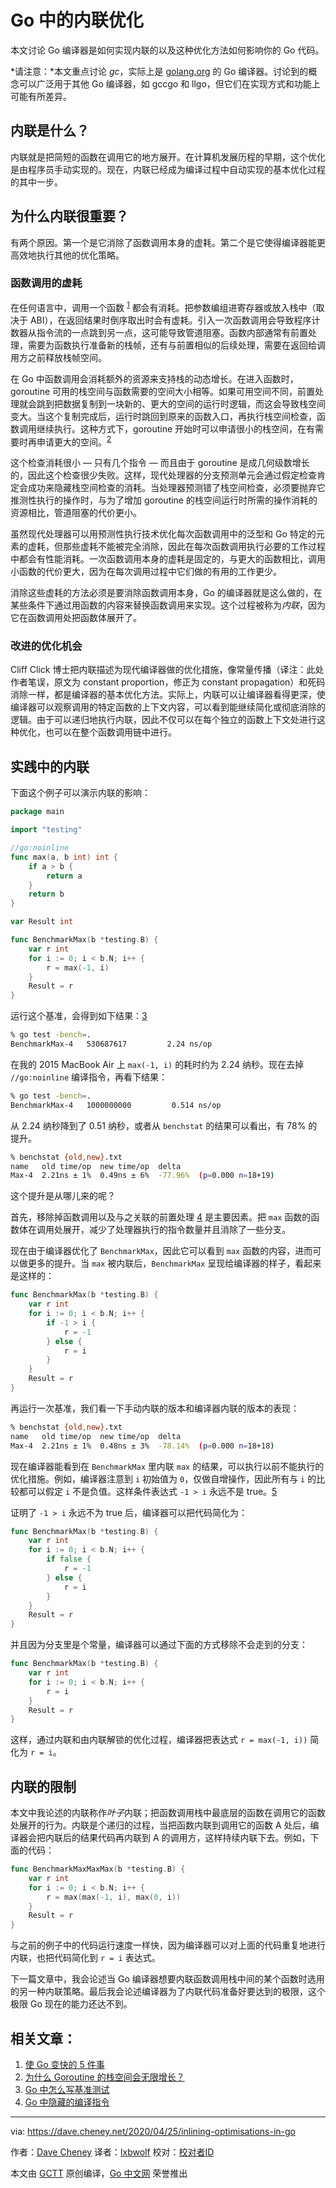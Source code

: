 # Go 中的内联优化

本文讨论 Go 编译器是如何实现内联的以及这种优化方法如何影响你的 Go 代码。

*请注意：*本文重点讨论 *gc*，实际上是 [golang.org](https://github.com/golang/go) 的 Go 编译器。讨论到的概念可以广泛用于其他 Go 编译器，如 gccgo 和 llgo，但它们在实现方式和功能上可能有所差异。

## 内联是什么？

内联就是把简短的函数在调用它的地方展开。在计算机发展历程的早期，这个优化是由程序员手动实现的。现在，内联已经成为编译过程中自动实现的基本优化过程的其中一步。

## 为什么内联很重要？

有两个原因。第一个是它消除了函数调用本身的虚耗。第二个是它使得编译器能更高效地执行其他的优化策略。

### 函数调用的虚耗

在任何语言中，调用一个函数 <sup>[1](https://dave.cheney.net/2020/04/25/inlining-optimisations-in-go#easy-footnote-bottom-1-4053)</sup> 都会有消耗。把参数编组进寄存器或放入栈中（取决于 ABI），在返回结果时倒序取出时会有虚耗。引入一次函数调用会导致程序计数器从指令流的一点跳到另一点，这可能导致管道阻塞。函数内部通常有前置处理，需要为函数执行准备新的栈帧，还有与前置相似的后续处理，需要在返回给调用方之前释放栈帧空间。

在 Go 中函数调用会消耗额外的资源来支持栈的动态增长。在进入函数时，goroutine 可用的栈空间与函数需要的空间大小相等。如果可用空间不同，前置处理就会跳到把数据复制到一块新的、更大的空间的运行时逻辑，而这会导致栈空间变大。当这个复制完成后，运行时跳回到原来的函数入口，再执行栈空间检查，函数调用继续执行。这种方式下，goroutine 开始时可以申请很小的栈空间，在有需要时再申请更大的空间。<sup>[2](https://dave.cheney.net/2020/04/25/inlining-optimisations-in-go#easy-footnote-bottom-2-4053)</sup>

这个检查消耗很小 — 只有几个指令 — 而且由于 goroutine 是成几何级数增长的，因此这个检查很少失败。这样，现代处理器的分支预测单元会通过假定检查肯定会成功来隐藏栈空间检查的消耗。当处理器预测错了栈空间检查，必须要抛弃它推测性执行的操作时，与为了增加 goroutine 的栈空间运行时所需的操作消耗的资源相比，管道阻塞的代价更小。

虽然现代处理器可以用预测性执行技术优化每次函数调用中的泛型和 Go 特定的元素的虚耗，但那些虚耗不能被完全消除，因此在每次函数调用执行必要的工作过程中都会有性能消耗。一次函数调用本身的虚耗是固定的，与更大的函数相比，调用小函数的代价更大，因为在每次调用过程中它们做的有用的工作更少。

消除这些虚耗的方法必须是要消除函数调用本身，Go 的编译器就是这么做的，在某些条件下通过用函数的内容来替换函数调用来实现。这个过程被称为*内联*，因为它在函数调用处把函数体展开了。

### 改进的优化机会

Cliff Click 博士把内联描述为现代编译器做的优化措施，像常量传播（译注：此处作者笔误，原文为 constant proportion，修正为 constant propagation）和死码消除一样，都是编译器的基本优化方法。实际上，内联可以让编译器看得更深，使编译器可以观察调用的特定函数的上下文内容，可以看到能继续简化或彻底消除的逻辑。由于可以递归地执行内联，因此不仅可以在每个独立的函数上下文处进行这种优化，也可以在整个函数调用链中进行。

## 实践中的内联

下面这个例子可以演示内联的影响：

```go
package main

import "testing"

//go:noinline
func max(a, b int) int {
    if a > b {
        return a
    }
    return b
}

var Result int

func BenchmarkMax(b *testing.B) {
    var r int
    for i := 0; i < b.N; i++ {
        r = max(-1, i)
    }
    Result = r
}
```

运行这个基准，会得到如下结果：[3](https://dave.cheney.net/2020/04/25/inlining-optimisations-in-go#easy-footnote-bottom-3-4053)

```bash
% go test -bench=.
BenchmarkMax-4   530687617         2.24 ns/op
```

在我的 2015 MacBook Air 上  `max(-1, i)` 的耗时约为 2.24 纳秒。现在去掉 `//go:noinline` 编译指令，再看下结果：

```bash
% go test -bench=.
BenchmarkMax-4   1000000000         0.514 ns/op
```

从 2.24 纳秒降到了 0.51 纳秒，或者从 `benchstat` 的结果可以看出，有 78% 的提升。

```bash
% benchstat {old,new}.txt
name   old time/op  new time/op  delta
Max-4  2.21ns ± 1%  0.49ns ± 6%  -77.96%  (p=0.000 n=18+19)
```

这个提升是从哪儿来的呢？

首先，移除掉函数调用以及与之关联的前置处理 [4](https://dave.cheney.net/2020/04/25/inlining-optimisations-in-go#easy-footnote-bottom-4-4053) 是主要因素。把 `max` 函数的函数体在调用处展开，减少了处理器执行的指令数量并且消除了一些分支。

现在由于编译器优化了 `BenchmarkMax`，因此它可以看到 `max` 函数的内容，进而可以做更多的提升。当 `max` 被内联后，`BenchmarkMax` 呈现给编译器的样子，看起来是这样的：

```go
func BenchmarkMax(b *testing.B) {
    var r int
    for i := 0; i < b.N; i++ {
        if -1 > i {
            r = -1
        } else {
            r = i
        }
    }
    Result = r
}
```

再运行一次基准，我们看一下手动内联的版本和编译器内联的版本的表现：

```bash
% benchstat {old,new}.txt
name   old time/op  new time/op  delta
Max-4  2.21ns ± 1%  0.48ns ± 3%  -78.14%  (p=0.000 n=18+18)
```

现在编译器能看到在 `BenchmarkMax` 里内联 `max` 的结果，可以执行以前不能执行的优化措施。例如，编译器注意到 `i` 初始值为 `0`，仅做自增操作，因此所有与 `i` 的比较都可以假定 `i` 不是负值。这样条件表达式 `-1 > i` 永远不是 true。[5](https://dave.cheney.net/2020/04/25/inlining-optimisations-in-go#easy-footnote-bottom-5-4053)

证明了 `-1 > i` 永远不为 true 后，编译器可以把代码简化为：

```go
func BenchmarkMax(b *testing.B) {
    var r int
    for i := 0; i < b.N; i++ {
        if false {
            r = -1
        } else {
            r = i
        }
    }
    Result = r
}
```

并且因为分支里是个常量，编译器可以通过下面的方式移除不会走到的分支：

```go
func BenchmarkMax(b *testing.B) {
    var r int
    for i := 0; i < b.N; i++ {
        r = i
    }
    Result = r
}
```

这样，通过内联和由内联解锁的优化过程，编译器把表达式 `r = max(-1, i))` 简化为 `r = i`。

## 内联的限制

本文中我论述的内联称作*叶子*内联；把函数调用栈中最底层的函数在调用它的函数处展开的行为。内联是个递归的过程，当把函数内联到调用它的函数 A 处后，编译器会把内联后的结果代码再内联到 A 的调用方，这样持续内联下去。例如，下面的代码：

```go
func BenchmarkMaxMaxMax(b *testing.B) {
    var r int
    for i := 0; i < b.N; i++ {
        r = max(max(-1, i), max(0, i))
    }
    Result = r
}
```

与之前的例子中的代码运行速度一样快，因为编译器可以对上面的代码重复地进行内联，也把代码简化到 `r = i` 表达式。

下一篇文章中，我会论述当 Go 编译器想要内联函数调用栈中间的某个函数时选用的另一种内联策略。最后我会论述编译器为了内联代码准备好要达到的极限，这个极限 Go 现在的能力还达不到。
<!--
1. 在 Go 中，一个方法就是一个有预先定义的形参和接受者的函数。假设这个方法不是通过接口调用的，调用一个无消耗的函数所消耗的代价与引入一个方法是相同的。[][7]
2. 在 Go 1.14 以前，栈检查的前置处理也被 gc 用于 STW，通过把所有活跃的 goroutine 栈空间设为 0，来强制它们切换为下一次函数调用时的运行时状态。这个机制[最近被替换][8]为一种新机制，新机制下运行时可以不用等 goroutine 进行函数调用就可以暂停 goroutine。[][9]
3. 我用 `//go:noinline` 编译指令来阻止编译器内联 `max`。这是因为我想把内联 `max` 的影响与其他影响隔离开，而不是用 `-gcflags='-l -N'` 选项在全局范围内禁止优化。关于 `//go:` 注释在[这篇文章][10]中详细论述。[][11]
4. 你可以自己通过比较 `go test -bench=. -gcflags=-S`有无 `//go:noinline` 注释时的不同结果来验证一下。[][12]
5. 你可以用 `-gcflags=-d=ssa/prove/debug=on` 选项来自己验证一下。[][13]

-->
## 相关文章：

1. [使 Go 变快的 5 件事](https://dave.cheney.net/2014/06/07/five-things-that-make-go-fast)
2. [为什么 Goroutine 的栈空间会无限增长？](https://dave.cheney.net/2013/06/02/why-is-a-goroutines-stack-infinite)
3. [Go 中怎么写基准测试](https://dave.cheney.net/2013/06/30/how-to-write-benchmarks-in-go)
4. [Go 中隐藏的编译指令](https://dave.cheney.net/2018/01/08/gos-hidden-pragmas)

---
via: https://dave.cheney.net/2020/04/25/inlining-optimisations-in-go

作者：[Dave Cheney](https://dave.cheney.net/)
译者：[lxbwolf](https://github.com/lxbwolf)
校对：[校对者ID](https://github.com/校对者ID)

本文由 [GCTT](https://github.com/studygolang/GCTT) 原创编译，[Go 中文网](https://studygolang.com/) 荣誉推出
<!--
[a]: https://dave.cheney.net/author/davecheney
[b]: https://github.com/lujun9972
[1]: https://github.com/golang/go
[2]: tmp.gBQ2tEtMHc#easy-footnote-bottom-1-4053 "在 Go 中，一个方法就是一个有预先定义的形参和接受者的函数。假设这个方法不是通过接口调用的，调用一个无消耗的函数所消耗的代价与引入一个方法是相同的。"
[3]: tmp.gBQ2tEtMHc#easy-footnote-bottom-2-4053 "Up until Go 1.14 the stack check preamble was also used by the garbage collector to stop the world by setting all active goroutine’s stacks to zero, forcing them to trap into the runtime the next time they made a function call. This system was <a href="https://github.com/golang/proposal/blob/master/design/24543-non-cooperative-preemption.md">recently replaced</a> with a mechanism which allowed the runtime to pause an goroutine without waiting for it to make a function call."
[4]: tmp.gBQ2tEtMHc#easy-footnote-bottom-3-4053 "I’m using the <code>//go:noinline</code> pragma to prevent the compiler from inlining <code>max</code>. This is because I want to isolate the effects of inlining on <code>max</code> rather than disabling optimisations globally with <code>-gcflags='-l -N'</code>. I go into detail about the <code>//go:</code> comments in <a href="https://dave.cheney.net/2018/01/08/gos-hidden-pragmas">this presentation</a>."
[5]: tmp.gBQ2tEtMHc#easy-footnote-bottom-4-4053 "You can check this for yourself by comparing the output of <code>go test -bench=. -gcflags=-S</code> with and without the <code>//go:noinline</code> annotation."
[6]: tmp.gBQ2tEtMHc#easy-footnote-bottom-5-4053 "You can check this yourself with the <code>-gcflags=-d=ssa/prove/debug=on</code> flag."
[7]: tmp.gBQ2tEtMHc#easy-footnote-1-4053
[8]: https://github.com/golang/proposal/blob/master/design/24543-non-cooperative-preemption.md
[9]: tmp.gBQ2tEtMHc#easy-footnote-2-4053
[10]: https://dave.cheney.net/2018/01/08/gos-hidden-pragmas
[11]: tmp.gBQ2tEtMHc#easy-footnote-3-4053
[12]: tmp.gBQ2tEtMHc#easy-footnote-4-4053
[13]: tmp.gBQ2tEtMHc#easy-footnote-5-4053
[14]: https://dave.cheney.net/2014/06/07/five-things-that-make-go-fast "Five things that make Go fast"
[15]: https://dave.cheney.net/2013/06/02/why-is-a-goroutines-stack-infinite "Why is a Goroutine’s stack infinite ?"
[16]: https://dave.cheney.net/2013/06/30/how-to-write-benchmarks-in-go "How to write benchmarks in Go"
[17]: https://dave.cheney.net/2018/01/08/gos-hidden-pragmas "Go’s hidden #pragmas"
-->
